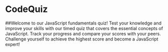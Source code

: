 # CodeQuiz
##Welcome to our JavaScript fundamentals quiz! Test your knowledge and improve your skills with our timed quiz that covers the essential concepts of JavaScript. Track your progress and compare your scores with your peers. Challenge yourself to achieve the highest score and become a JavaScript expert!
